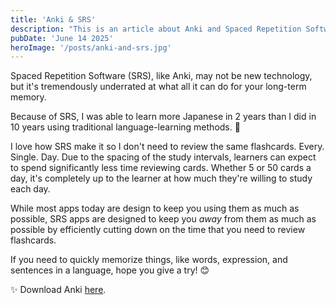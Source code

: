 ```yaml
---
title: 'Anki & SRS'
description: "This is an article about Anki and Spaced Repetition Software (SRS) for smart flashcards."
pubDate: 'June 14 2025'
heroImage: '/posts/anki-and-srs.jpg'
---
```


Spaced Repetition Software (SRS), like Anki, may not be new technology, but it's tremendously underrated at what all it can do for your long-term memory.

Because of SRS, I was able to learn more Japanese in 2 years than I did in 10 years using traditional language-learning methods. 🤯

I love how SRS make it so I don't need to review the same flashcards. Every. Single. Day. Due to the spacing of the study intervals, learners can expect to spend significantly less time reviewing cards. Whether 5 or 50 cards a day, it's completely up to the learner at how much they're willing to study each day.

While most apps today are design to keep you using them as much as possible, SRS apps are designed to keep you *away* from them as much as possible by efficiently cutting down on the time that you need to review flashcards.

If you need to quickly memorize things, like words, expression, and sentences in a language, hope you give a try! 😊

✨ Download Anki [here](https://apps.ankiweb.net/#downloads).
